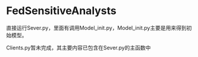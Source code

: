 # FedSensitiveAnalysts


直接运行Sever.py，里面有调用Model_init.py，Model_init.py主要是用来得到初始模型。

Clients.py暂未完成，其主要内容已包含在Sever.py的主函数中

